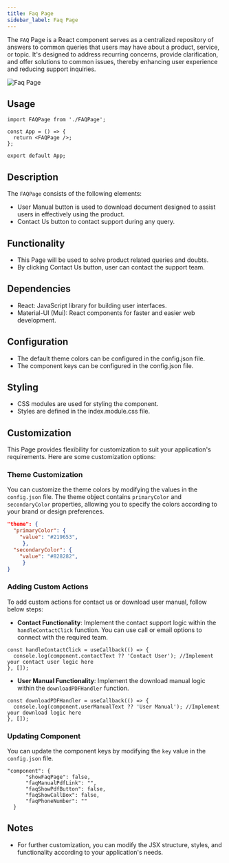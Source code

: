```yaml
---
title: Faq Page
sidebar_label: Faq Page
---
```


<head>
  <title> Faq Page </title>
  <meta name="description" content="your meta content goes here" />
</head>

The `FAQ` Page is a React component serves as a centralized repository of answers to common queries that users may have about a product, service, or topic. It's designed to address recurring concerns, provide clarification, and offer solutions to common issues, thereby enhancing user experience and reducing support inquiries.

<img src="/img/pages/faqPage.png" alt="Faq Page" />

## Usage

```tsx
import FAQPage from './FAQPage';

const App = () => {
  return <FAQPage />;
};

export default App;
```

## Description

The `FAQPage` consists of the following elements:

- User Manual button is used to download document designed to assist users in effectively using the product.
- Contact Us button to contact support during any query.

## Functionality

- This Page will be used to solve product related queries and doubts.
- By clicking Contact Us button, user can contact the support team.

## Dependencies

- React: JavaScript library for building user interfaces.
- Material-UI (Mui): React components for faster and easier web development.

## Configuration

- The default theme colors can be configured in the config.json file.
- The component keys can be configured in the config.json file.

## Styling

- CSS modules are used for styling the component.
- Styles are defined in the index.module.css file.

## Customization

This Page provides flexibility for customization to suit your application's requirements. Here are some customization options:

### Theme Customization

You can customize the theme colors by modifying the values in the `config.json` file. The theme object contains `primaryColor` and `secondaryColor` properties, allowing you to specify the colors according to your brand or design preferences.

```json
"theme": {
  "primaryColor": {
    "value": "#219653",
     },
  "secondaryColor": {
    "value": "#828282",
     }
}
```

### Adding Custom Actions

To add custom actions for contact us or download user manual, follow below steps:

- **Contact Functionality**: Implement the contact support logic within the `handleContactClick` function. You can use call or email options to connect with the required team.

```tsx
const handleContactClick = useCallback(() => {
  console.log(component.contactText ?? 'Contact User'); //Implement your contact user logic here
}, []);
```

- **User Manual Functionality**: Implement the download manual logic within the `downloadPDFHandler` function.

```tsx
const downloadPDFHandler = useCallback(() => {
  console.log(component.userManualText ?? 'User Manual'); //Implement your download logic here
}, []);
```

### Updating Component

You can update the component keys by modifying the `key` value in the `config.json` file.

```tsx
"component": {
      "showFaqPage": false,
      "faqManualPdfLink": "",
      "faqShowPdfButton": false,
      "faqShowCallBox": false,
      "faqPhoneNumber": ""
  }
```

## Notes

- For further customization, you can modify the JSX structure, styles, and functionality according to your application's needs.
